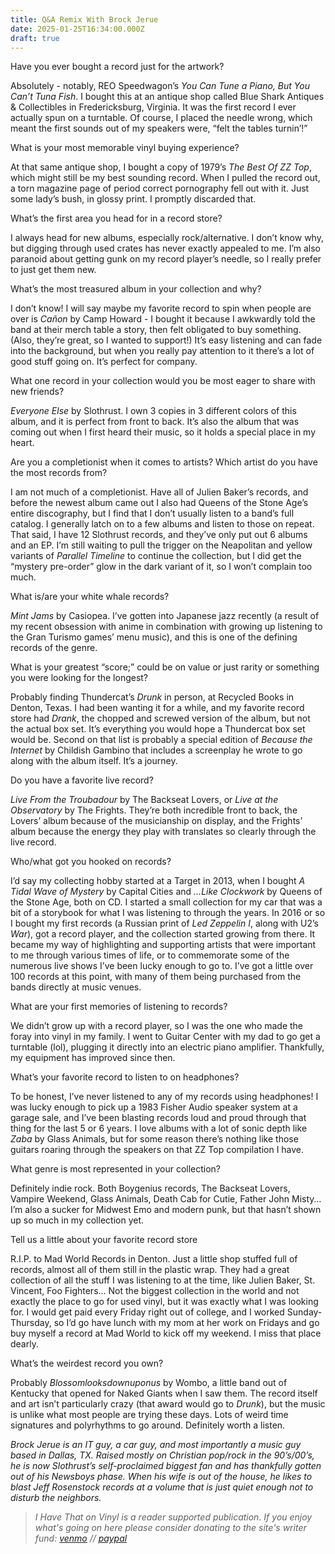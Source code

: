 ```yaml
---
title: Q&A Remix With Brock Jerue
date: 2025-01-25T16:34:00.000Z
draft: true
---
```





Have you ever bought a record just for the artwork?

Absolutely - notably, REO Speedwagon’s *You Can Tune a Piano, But You Can’t Tuna Fish*. I bought this at an antique shop called Blue Shark Antiques & Collectibles in Fredericksburg, Virginia. It was the first record I ever actually spun on a turntable. Of course, I placed the needle wrong, which meant the first sounds out of my speakers were, “felt the tables turnin’!”

What is your most memorable vinyl buying experience?

 At that same antique shop, I bought a copy of 1979’s *The Best Of ZZ Top*, which might still be my best sounding record. When I pulled the record out, a torn magazine page of period correct pornography fell out with it. Just some lady’s bush, in glossy print. I promptly discarded that.

What’s the first area you head for in a record store?

 I always head for new albums, especially rock/alternative. I don’t know why, but digging through used crates has never exactly appealed to me. I’m also paranoid about getting gunk on my record player’s needle, so I really prefer to just get them new.

 What’s the most treasured album in your collection and why?

 I don’t know! I will say maybe my favorite record to spin when people are over is *Cañon* by Camp Howard - I bought it because I awkwardly told the band at their merch table a story, then felt obligated to buy something. (Also, they’re great, so I wanted to support!) It’s easy listening and can fade into the background, but when you really pay attention to it there’s a lot of good stuff going on. It’s perfect for company.

 What one record in your collection would you be most eager to share with new friends?

 *Everyone Else* by Slothrust. I own 3 copies in 3 different colors of this album, and it is perfect from front to back. It’s also the album that was coming out when I first heard their music, so it holds a special place in my heart.

 Are you a completionist when it comes to artists? Which artist do you have the most records from?

 I am not much of a completionist. Have all of Julien Baker’s records, and before the newest album came out I also had Queens of the Stone Age’s entire discography, but I find that I don’t usually listen to a band’s full catalog. I generally latch on to a few albums and listen to those on repeat. That said, I have 12 Slothrust records, and they’ve only put out 6 albums and an EP. I’m still waiting to pull the trigger on the Neapolitan and yellow variants of *Parallel Timeline* to continue the collection, but I did get the “mystery pre-order” glow in the dark variant of it, so I won’t complain too much.

 What is/are your white whale records?

 *Mint Jams* by Casiopea. I’ve gotten into Japanese jazz recently (a result of my recent obsession with anime in combination with growing up listening to the Gran Turismo games’ menu music), and this is one of the defining records of the genre.

What is your greatest “score;” could be on value or just rarity or something you were looking for the longest?

 Probably finding Thundercat’s *Drunk* in person, at Recycled Books in Denton, Texas. I had been wanting it for a while, and my favorite record store had *Drank*, the chopped and screwed version of the album, but not the actual box set. It’s everything you would hope a Thundercat box set would be. Second on that list is probably a special edition of *Because the Internet* by Childish Gambino that includes a screenplay he wrote to go along with the album itself. It’s a journey.

 Do you have a favorite live record?

 *Live From the Troubadour* by The Backseat Lovers, or *Live at the Observatory* by The Frights. They’re both incredible front to back, the Lovers’ album because of the musicianship on display, and the Frights’ album because the energy they play with translates so clearly through the live record.

 Who/what got you hooked on records?

 I’d say my collecting hobby started at a Target in 2013, when I bought *A Tidal Wave of Mystery* by Capital Cities and *…Like Clockwork* by Queens of the Stone Age, both on CD. I started a small collection for my car that was a bit of a storybook for what I was listening to through the years. In 2016 or so I bought my first records (a Russian print of *Led Zeppelin I*, along with U2’s *War*), got a record player, and the collection started growing from there. It became my way of highlighting and supporting artists that were important to me through various times of life, or to commemorate some of the numerous live shows I’ve been lucky enough to go to. I’ve got a little over 100 records at this point, with many of them being purchased from the bands directly at music venues.

 What are your first memories of listening to records?

 We didn’t grow up with a record player, so I was the one who made the foray into vinyl in my family. I went to Guitar Center with my dad to go get a turntable (lol), plugging it directly into an electric piano amplifier. Thankfully, my equipment has improved since then.

 What’s your favorite record to listen to on headphones?

To be honest, I’ve never listened to any of my records using headphones! I was lucky enough to pick up a 1983 Fisher Audio speaker system at a garage sale, and I’ve been blasting records loud and proud through that thing for the last 5 or 6 years. I love albums with a lot of sonic depth like *Zaba* by Glass Animals, but for some reason there’s nothing like those guitars roaring through the speakers on that ZZ Top compilation I have.

 What genre is most represented in your collection?

 Definitely indie rock. Both Boygenius records, The Backseat Lovers, Vampire Weekend, Glass Animals, Death Cab for Cutie, Father John Misty… I’m also a sucker for Midwest Emo and modern punk, but that hasn’t shown up so much in my collection yet.

 Tell us a little about your favorite record store

 R.I.P. to Mad World Records in Denton. Just a little shop stuffed full of records, almost all of them still in the plastic wrap. They had a great collection of all the stuff I was listening to at the time, like Julien Baker, St. Vincent, Foo Fighters… Not the biggest collection in the world and not exactly the place to go for used vinyl, but it was exactly what I was looking for. I would get paid every Friday right out of college, and I worked Sunday-Thursday, so I’d go have lunch with my mom at her work on Fridays and go buy myself a record at Mad World to kick off my weekend. I miss that place dearly.

 What’s the weirdest record you own?

 Probably *Blossomlooksdownuponus* by Wombo, a little band out of Kentucky that opened for Naked Giants when I saw them. The record itself and art isn’t particularly crazy (that award would go to *Drunk*), but the music is unlike what most people are trying these days. Lots of weird time signatures and polyrhythms to go around. Definitely worth a listen.

 *Brock Jerue is an IT guy, a car guy, and most importantly a music guy based in Dallas, TX. Raised mostly on Christian pop/rock in the 90’s/00’s, he is now Slothrust’s self-proclaimed biggest fan and has thankfully gotten out of his Newsboys phase. When his wife is out of the house, he likes to blast Jeff Rosenstock records at a volume that is just quiet enough not to disturb the neighbors.*

> *I Have That on Vinyl is a reader supported publication. If you enjoy what's going on here please consider donating to the site's writer fund: [venmo](https://account.venmo.com/u/Michele-Catalano2659) // [paypal](https://www.paypal.com/paypalme/goingitaloneny?country.x=US&locale.x=en_US)*
